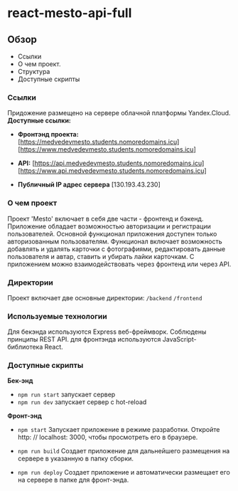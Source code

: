 # **react-mesto-api-full**

## **Обзор**
* Ссылки
* О чем проект.
* Структура
* Доступные скрипты

### **Ссылки**
Придожение размещено на сервере облачной платформы Yandex.Cloud.
**Доступные ссылки:**
* **Фронтэнд проекта:**
[https://medvedevmesto.students.nomoredomains.icu]
[https://www.medvedevmesto.students.nomoredomains.icu]

* **API:**
[https://api.medvedevmesto.students.nomoredomains.icu]
[https://www.api.medvedevmesto.students.nomoredomains.icu]

* **Публичный IP адрес сервера**
[130.193.43.230]

### **О чем проект**
Проект 'Mesto' включает в себя две части - фронтенд и бэкенд. Приложение обладает возможностью авторизации и регистрации пользователей. Основной функционал приложения доступен только авторизованным пользователям. Функционал включает возможность добавлять и удалять карточки с фотографиями, редактировать данные пользователя и автар, ставить и убирать лайки карточкам. 
С приложением можно взаимодействовать через фронтенд или через API.

### **Директории**

Проект включает две основные директории:
`/backend` 
`/frontend` 

### **Используемые технологии**

Для бекэнда используются Express веб-фреймворк. Соблюдены принципы REST API.
для фронтэнда используются JavaScript-библиотека React.

### **Доступные скрипты**

**Бек-энд**
* `npm run start`
запускает сервер   
* `npm run dev`
запускает сервер с hot-reload

**Фронт-энд**
* `npm start`
Запускает приложение в режиме разработки.
Откройте http: // localhost: 3000, чтобы просмотреть его в браузере.

* `npm run build`
Создает приложение для дальнейшего размещения на сервере в указанную в папку сборки.
 
* `npm run deploy`
Создает приложение и автоматически размещает его на сервере в папке для фронт-энда.